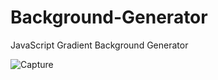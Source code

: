 # Background-Generator
JavaScript Gradient Background Generator 

![Capture](https://user-images.githubusercontent.com/86977059/179855337-8692df83-eeed-4215-960f-3cea3ac7c5cb.png)
